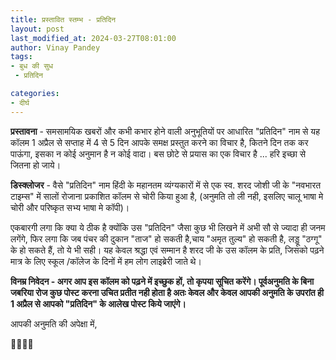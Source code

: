 ```yaml
---
title: प्रस्तावित स्तम्भ - प्रतिदिन
layout: post
last_modified_at: 2024-03-27T08:01:00
author: Vinay Pandey
tags:
- बुध की सुध
 - प्रतिदिन

categories:
- दीर्घ
---
```

**प्रस्तावना** - समसामयिक खबरों और कभी कभार होने वाली अनुभूतियों पर आधारित "प्रतिदिन" नाम से यह कॉलम 1 अप्रैल से सप्ताह में 4 से 5 दिन आपके समक्ष प्रस्तुत करने का विचार है, कितने दिन तक कर पाऊंगा, इसका न कोई अनुमान है न कोई वादा। बस छोटे से प्रयास का एक विचार है ... हरि इच्छा से जितना हो जाये। 

**डिस्क्लोजर** - वैसे "प्रतिदिन" नाम हिंदी के महानतम व्यंग्यकारों में से एक स्व. शरद जोशी जी के "नवभारत टाइम्स" में सालों रोजाना प्रकाशित कॉलम से चोरी किया हुआ है, (अनुमति तो ली नही, इसलिए चालू भाषा मे चोरी और परिष्कृत सभ्य भाषा मे कॉपी)।

एकबारगी लगा कि क्या ये ठीक है क्योंकि उस "प्रतिदिन" जैसा कुछ भी लिखने में अभी सौ से ज्यादा ही जनम लगेंगे, फिर लगा कि जब पंचर की दुकान "ताज" हो सकती है,चाय "अमृत तुल्य" हो सकती है, लड्डू "ठग्गू" के हो सकते हैं, तो ये भी सही। यह केवल श्रद्धा एवं सम्मान है शरद जी के उस कॉलम के प्रति, जिसको पढ़ने मात्र के लिए  स्कूल /कॉलेज के दिनों में हम लोग लाइब्रेरी जाते थे।

**विनम्र निवेदन - अगर आप इस कॉलम को पढ़ने में इच्छुक हों, तो कृपया सूचित करेंगे। पूर्वअनुमति के बिना जबरिया रोज कुछ पोस्ट करना उचित  प्रतीत नही होता है अतः केवल और केवल आपकी अनुमति के उपरांत ही 1 अप्रैल से आपको "प्रतिदिन" के आलेख पोस्ट किये जाएंगे।**

आपकी अनुमति की अपेक्षा में,

🙏🙏🙏🙏


